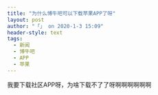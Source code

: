```yaml
---
title: "为什么博牛吧可以下载苹果APP了呀"
layout: post
author: "「」 on 2020-1-3 15:09"
header-style: text
tags:
  - 新闻
  - 博牛吧
  - APP
  - 苹果
---
```


<head></head>
<body>
  我要下载社区APP呀，为啥下载不了了呀啊啊啊啊啊啊
 <br>
</body>


